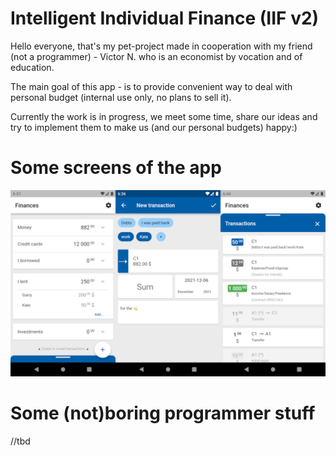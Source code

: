 # Intelligent Individual Finance (IIF v2)

Hello everyone, that's my pet-project made in cooperation with my friend (not a programmer) - Victor N. who is an economist by vocation and of education.

The main goal of this app - is to provide convenient way to deal with personal budget (internal use only, no plans to sell it).

Currently the work is in progress, we meet some time, share our ideas and try to implement them to make us (and our personal budgets) happy:)

# Some screens of the app
![Screenshots](screenshots/sc.png)

# Some (not)boring programmer stuff

//tbd
